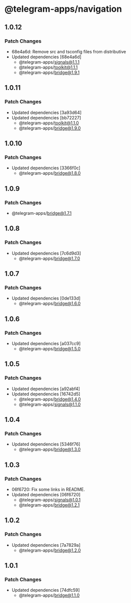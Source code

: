 # @telegram-apps/navigation

## 1.0.12

### Patch Changes

- 68e4a6d: Remove src and tsconfig files from distributive
- Updated dependencies [68e4a6d]
  - @telegram-apps/signals@1.1.1
  - @telegram-apps/toolkit@1.1.1
  - @telegram-apps/bridge@1.9.1

## 1.0.11

### Patch Changes

- Updated dependencies [3a93d64]
- Updated dependencies [bb72227]
  - @telegram-apps/toolkit@1.1.0
  - @telegram-apps/bridge@1.9.0

## 1.0.10

### Patch Changes

- Updated dependencies [3366f0c]
  - @telegram-apps/bridge@1.8.0

## 1.0.9

### Patch Changes

- @telegram-apps/bridge@1.7.1

## 1.0.8

### Patch Changes

- Updated dependencies [7c6d9d3]
  - @telegram-apps/bridge@1.7.0

## 1.0.7

### Patch Changes

- Updated dependencies [0de133d]
  - @telegram-apps/bridge@1.6.0

## 1.0.6

### Patch Changes

- Updated dependencies [a037cc9]
  - @telegram-apps/bridge@1.5.0

## 1.0.5

### Patch Changes

- Updated dependencies [a92abf4]
- Updated dependencies [16742d5]
  - @telegram-apps/bridge@1.4.0
  - @telegram-apps/signals@1.1.0

## 1.0.4

### Patch Changes

- Updated dependencies [5346f76]
  - @telegram-apps/bridge@1.3.0

## 1.0.3

### Patch Changes

- 06f6720: Fix some links in README.
- Updated dependencies [06f6720]
  - @telegram-apps/signals@1.0.1
  - @telegram-apps/bridge@1.2.1

## 1.0.2

### Patch Changes

- Updated dependencies [7a7829a]
  - @telegram-apps/bridge@1.2.0

## 1.0.1

### Patch Changes

- Updated dependencies [74dfc59]
  - @telegram-apps/bridge@1.1.0
